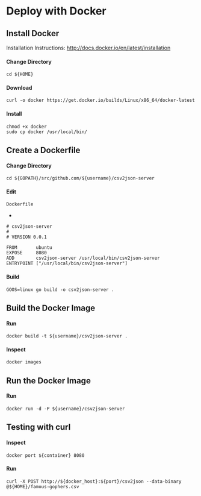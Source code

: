 # Deploy with Docker

## Install Docker

Installation Instructions: http://docs.docker.io/en/latest/installation

#### Change Directory

    cd ${HOME}

#### Download

    curl -o docker https://get.docker.io/builds/Linux/x86_64/docker-latest

#### Install
	
	chmod +x docker
    sudo cp docker /usr/local/bin/
    
## Create a Dockerfile

#### Change Directory

    cd ${GOPATH}/src/github.com/${username}/csv2json-server

#### Edit

    Dockerfile

-

	# csv2json-server
	#
	# VERSION 0.0.1

	FROM       ubuntu
	EXPOSE     8080
	ADD        csv2json-server /usr/local/bin/csv2json-server
	ENTRYPOINT ["/usr/local/bin/csv2json-server"]

#### Build

    GOOS=linux go build -o csv2json-server .

## Build the Docker Image

#### Run

    docker build -t ${username}/csv2json-server .

#### Inspect

    docker images

## Run the Docker Image

#### Run

    docker run -d -P ${username}/csv2json-server

## Testing with curl

#### Inspect

    docker port ${container} 8080

#### Run

    curl -X POST http://${docker_host}:${port}/csv2json --data-binary @${HOME}/famous-gophers.csv

